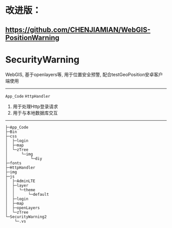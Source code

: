 # 改进版：
## https://github.com/CHENJIAMIAN/WebGIS-PositionWarning

# SecurityWarning
WebGIS, 基于openlayers等, 用于位置安全预警, 配合testGeoPosition安卓客户端使用

----
`App_Code`
`HttpHandler`
1. 用于处理Http登录请求
2. 用于与本地数据库交互
----
```
├─App_Code
├─Bin
├─css
│  ├─login
│  ├─map
│  └─zTree
│      └─img
│          └─diy
├─fonts
├─HttpHandler
├─img
├─js
│  ├─AdminLTE
│  ├─layer
│  │  └─theme
│  │      └─default
│  ├─login
│  ├─map
│  ├─openLayers
│  └─zTree
└─SecurityWarning2
    └─.vs
```
